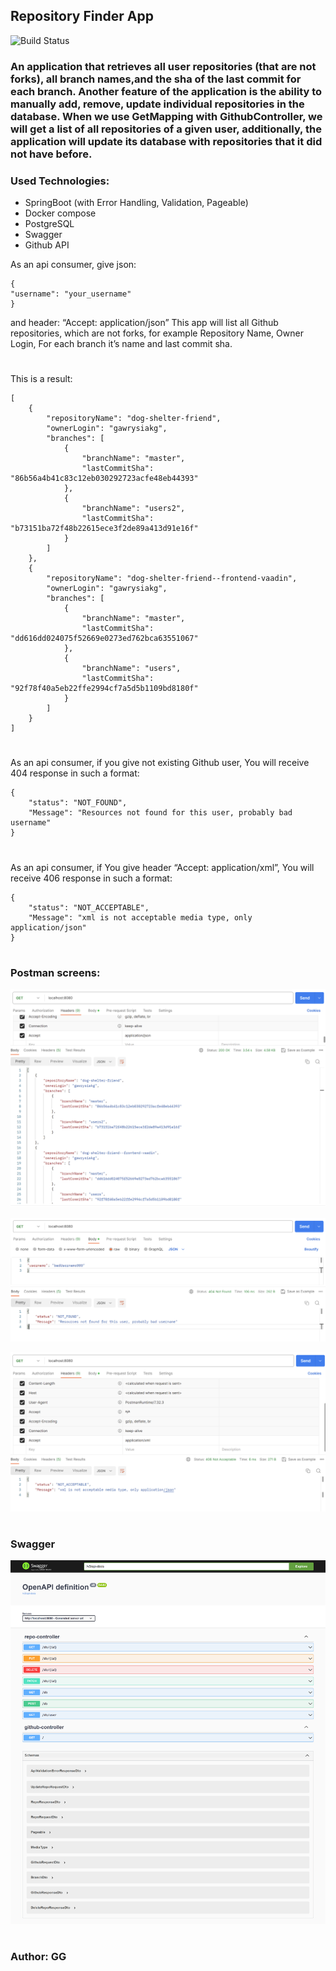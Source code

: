 ## Repository Finder App

![Build Status](https://github.com/gawrysiakg/repository-finder/actions/workflows/build-and-test.yml/badge.svg)


### An application that retrieves all user repositories (that are not forks), all branch names,and the sha of the last commit for each branch. Another feature of the application is the ability to manually add, remove, update individual repositories in the database. When we use GetMapping with GithubController, we will get a list of all repositories of a given user, additionally, the application will update its database with repositories that it did not have before.

### Used Technologies:
- SpringBoot (with Error Handling, Validation, Pageable)
- Docker compose
- PostgreSQL
- Swagger
- Github API

As an api consumer, give json:
```
{
"username": "your_username"
}
```
and header: “Accept: application/json”
This app will list all Github repositories, which are not forks, for example Repository Name, Owner Login, For each branch it’s name and last commit sha.
#
This is a result:
```
[
    {
        "repositoryName": "dog-shelter-friend",
        "ownerLogin": "gawrysiakg",
        "branches": [
            {
                "branchName": "master",
                "lastCommitSha": "86b56a4b41c83c12eb030292723acfe48eb44393"
            },
            {
                "branchName": "users2",
                "lastCommitSha": "b73151ba72f48b22615ece3f2de89a413d91e16f"
            }
        ]
    },
    {
        "repositoryName": "dog-shelter-friend--frontend-vaadin",
        "ownerLogin": "gawrysiakg",
        "branches": [
            {
                "branchName": "master",
                "lastCommitSha": "dd616dd024075f52669e0273ed762bca63551067"
            },
            {
                "branchName": "users",
                "lastCommitSha": "92f78f40a5eb22ffe2994cf7a5d5b1109bd8180f"
            }
        ]
    }
]
```
#
As an api consumer, if you give not existing Github user, You will receive 404 response in such a format:
```
{
    "status": "NOT_FOUND",
    "Message": "Resources not found for this user, probably bad username"
}
```
#
As an api consumer, if You give header “Accept: application/xml”, You will receive 406 response in such a format:
```
{
    "status": "NOT_ACCEPTABLE",
    "Message": "xml is not acceptable media type, only application/json"
}
```
#
### Postman screens:

![result](src/main/resources/images/result.png)

![badUsername](src/main/resources/images/badUsername.png)

![badAccept](src/main/resources/images/badAccept.png)

#
### Swagger
![swagger2](src/main/resources/images/swagger2.png)

#
### Author: GG


 